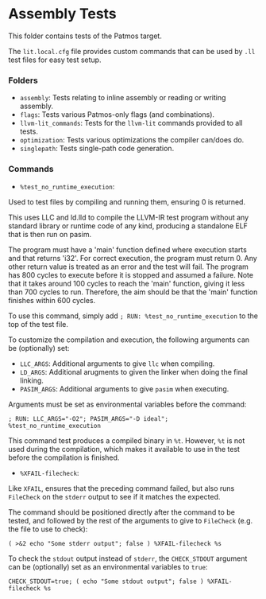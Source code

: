 # Assembly Tests

This folder contains tests of the Patmos target.

The `lit.local.cfg` file provides custom commands that can be used by `.ll` test files
for easy test setup.

### Folders

* `assembly`: Tests relating to inline assembly or reading or writing assembly.
* `flags`: Tests various Patmos-only flags (and combinations).
* `llvm-lit_commands`: Tests for the `llvm-lit` commands provided to all tests.
* `optimization`: Tests various optimizations the compiler can/does do.
* `singlepath`: Tests single-path code generation.

### Commands

* `%test_no_runtime_execution`:

Used to test files by compiling and running them, ensuring 0 is returned.

This uses LLC and ld.lld to compile the LLVM-IR test program without any 
standard library or runtime code of any kind, producing a standalone ELF that 
is then run on pasim.

The program must have a 'main' function defined where execution starts
and that returns 'i32'.
For correct execution, the program must return 0. Any other return value
is treated as an error and the test will fail.
The program has 800 cycles to execute before it is stopped and assumed a failure.
Note that it takes around 100 cycles to reach the 'main' function,
giving it less than 700 cycles to run. Therefore, the aim should be that the
'main' function finishes within 600 cycles.

To use this command, 
simply add `; RUN: %test_no_runtime_execution` to the top of the test file.

To customize the compilation and execution, 
the following arguments can be (optionally) set:

* `LLC_ARGS`: Additional arguments to give `llc` when compiling.
* `LD_ARGS`: Additional arugments to given the linker when doing the final linking.
* `PASIM_ARGS`: Additional arguments to give `pasim` when executing.

Arguments must be set as environmental variables before the command:

`; RUN: LLC_ARGS="-O2"; PASIM_ARGS="-D ideal"; %test_no_runtime_execution`

This command test produces a compiled binary in `%t`. 
However, `%t` is not used during the compilation,
which makes it available to use in the test before the compilation is finished.

* `%XFAIL-filecheck`:

Like `XFAIL`, ensures that the preceding command failed, 
but also runs `FileCheck` on the `stderr` output to see if it matches the expected.

The command should be positioned directly after the command to be tested, 
and followed by the rest of the arguments to give to `FileCheck` 
(e.g. the file to use to check):

`( >&2 echo "Some stderr output"; false ) %XFAIL-filecheck %s`

To check the `stdout` output instead of `stderr`, 
the `CHECK_STDOUT` argument can be (optionally) set as an environmental variables to `true`:

`CHECK_STDOUT=true; ( echo "Some stdout output"; false ) %XFAIL-filecheck %s`
